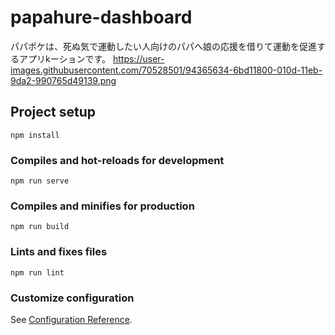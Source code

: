 # papahure-dashboard
パパポケは、死ぬ気で運動したい人向けのパパへ娘の応援を借りて運動を促進するアプリkーションです。
https://user-images.githubusercontent.com/70528501/94365634-6bd11800-010d-11eb-9da2-990765d49139.png

## Project setup
```
npm install
```

### Compiles and hot-reloads for development
```
npm run serve
```

### Compiles and minifies for production
```
npm run build
```

### Lints and fixes files
```
npm run lint
```

### Customize configuration
See [Configuration Reference](https://cli.vuejs.org/config/).
